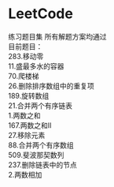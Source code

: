 # LeetCode
练习题目集
所有解题方案均通过<br>
目前题目：<br>
283.移动零<br>
11.盛最多水的容器<br>
70.爬楼梯<br>
26.删除排序数组中的重复项<br>
189.旋转数组<br>
21.合并两个有序链表<br>
1.两数之和<br>
167.两数之和II<br>
27.移除元素<br>
88.合并两个有序数组<br>
509.斐波那契数列<br>
237.删除链表中的节点<br>
2.两数相加<br>
